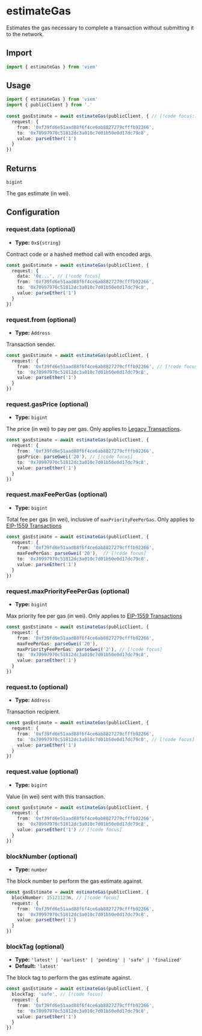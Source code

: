 # estimateGas

Estimates the gas necessary to complete a transaction without submitting it to the network.

## Import

```ts
import { estimateGas } from 'viem'
```

## Usage

```ts
import { estimateGas } from 'viem'
import { publicClient } from '.'
 
const gasEstimate = await estimateGas(publicClient, { // [!code focus:7]
  request: {
    from: '0xf39fd6e51aad88f6f4ce6ab8827279cfffb92266',
    to: '0x70997970c51812dc3a010c7d01b50e0d17dc79c8',
    value: parseEther('1')
  }
})
```

## Returns

`bigint`

The gas estimate (in wei).

## Configuration

### request.data (optional)

- **Type:** `0x${string}`

Contract code or a hashed method call with encoded args.

```ts
const gasEstimate = await estimateGas(publicClient, {
  request: {
    data: '0x...', // [!code focus]
    from: '0xf39fd6e51aad88f6f4ce6ab8827279cfffb92266',
    to: '0x70997970c51812dc3a010c7d01b50e0d17dc79c8',
    value: parseEther('1')
  }
})
```

### request.from (optional)

- **Type:** `Address`

Transaction sender.

```ts
const gasEstimate = await estimateGas(publicClient, {
  request: {
    from: '0xf39fd6e51aad88f6f4ce6ab8827279cfffb92266', // [!code focus]
    to: '0x70997970c51812dc3a010c7d01b50e0d17dc79c8',
    value: parseEther('1')
  }
})
```

### request.gasPrice (optional)

- **Type:** `bigint`

The price (in wei) to pay per gas. Only applies to [Legacy Transactions](/docs/glossary/terms#TODO).

```ts
const gasEstimate = await estimateGas(publicClient, {
  request: {
    from: '0xf39fd6e51aad88f6f4ce6ab8827279cfffb92266',
    gasPrice: parseGwei('20'), // [!code focus]
    to: '0x70997970c51812dc3a010c7d01b50e0d17dc79c8',
    value: parseEther('1') 
  }
})
```

### request.maxFeePerGas (optional)

- **Type:** `bigint`

Total fee per gas (in wei), inclusive of `maxPriorityFeePerGas`. Only applies to [EIP-1559 Transactions](/docs/glossary/terms#TODO)

```ts
const gasEstimate = await estimateGas(publicClient, {
  request: {
    from: '0xf39fd6e51aad88f6f4ce6ab8827279cfffb92266',
    maxFeePerGas: parseGwei('20'),  // [!code focus]
    to: '0x70997970c51812dc3a010c7d01b50e0d17dc79c8',
    value: parseEther('1')
  }
})
```

### request.maxPriorityFeePerGas (optional)

- **Type:** `bigint`

Max priority fee per gas (in wei). Only applies to [EIP-1559 Transactions](/docs/glossary/terms#TODO)

```ts
const gasEstimate = await estimateGas(publicClient, {
  request: {
    from: '0xf39fd6e51aad88f6f4ce6ab8827279cfffb92266',
    maxFeePerGas: parseGwei('20'),
    maxPriorityFeePerGas: parseGwei('2'), // [!code focus]
    to: '0x70997970c51812dc3a010c7d01b50e0d17dc79c8',
    value: parseEther('1')
  }
})
```

### request.to (optional)

- **Type:** `Address`

Transaction recipient.

```ts
const gasEstimate = await estimateGas(publicClient, {
  request: {
    from: '0xf39fd6e51aad88f6f4ce6ab8827279cfffb92266',
    to: '0x70997970c51812dc3a010c7d01b50e0d17dc79c8', // [!code focus]
    value: parseEther('1')
  }
})
```

### request.value (optional)

- **Type:** `bigint`

Value (in wei) sent with this transaction.

```ts
const gasEstimate = await estimateGas(publicClient, {
  request: {
    from: '0xf39fd6e51aad88f6f4ce6ab8827279cfffb92266',
    to: '0x70997970c51812dc3a010c7d01b50e0d17dc79c8',
    value: parseEther('1') // [!code focus]
  }
})
```

### blockNumber (optional)

- **Type:** `number`

The block number to perform the gas estimate against.

```ts
const gasEstimate = await estimateGas(publicClient, {
  blockNumber: 15121123n, // [!code focus]
  request: {
    from: '0xf39fd6e51aad88f6f4ce6ab8827279cfffb92266',
    to: '0x70997970c51812dc3a010c7d01b50e0d17dc79c8',
    value: parseEther('1') 
  }
})
```

### blockTag (optional)

- **Type:** `'latest' | 'earliest' | 'pending' | 'safe' | 'finalized'`
- **Default:** `'latest'`

The block tag to perform the gas estimate against.

```ts
const gasEstimate = await estimateGas(publicClient, {
  blockTag: 'safe', // [!code focus]
  request: {
    from: '0xf39fd6e51aad88f6f4ce6ab8827279cfffb92266',
    to: '0x70997970c51812dc3a010c7d01b50e0d17dc79c8',
    value: parseEther('1') 
  }
})
```